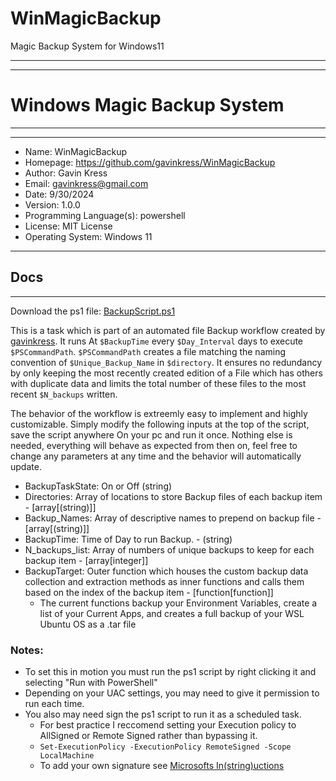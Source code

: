 # WinMagicBackup
 Magic Backup System for Windows11


______________________________________________________
-------------------------------------------------------
# Windows Magic Backup System
______________________________________________________
-------------------------------------------------------

- Name: WinMagicBackup
- Homepage: https://github.com/gavinkress/WinMagicBackup
- Author: Gavin Kress
- Email: gavinkress@gmail.com
- Date: 9/30/2024
- Version: 1.0.0
- Programming Language(s): powershell 
- License: MIT License
- Operating System: Windows 11


----------------------------------------------------------------
## Docs
----------------------------------------------------------------
Download the ps1 file: [BackupScript.ps1](https://github.com/gavinkress/WinMagicBackup/blob/main/BackupScript.ps1)

This is a task which is part of an automated file Backup workflow created by [gavinkress](https://github.com/gavinkress/). 
It runs At `$BackupTime` every `$Day_Interval` days to execute `$PSCommandPath`.
`$PSCommandPath` creates a file matching the naming convention of `$Unique_Backup_Name` in `$directory`.
It ensures no redundancy by only keeping the most recently created edition of a File which has others with duplicate data and limits the total number of these files to the most recent `$N_backups` written.

The behavior of the workflow is extreemly easy to implement and highly customizable. Simply modify the following inputs at the top of the script, save the script anywhere On your pc and run it once. Nothing else is needed, everything will behave as expected from then on, feel free to change any parameters at any time and the behavior will automatically update.

* BackupTaskState: On or Off (string)
* Directories: Array of locations to store Backup files of each backup item - [array[(string)]]
* Backup_Names: Array of descriptive names to prepend on backup file - [array[(string)]]
* BackupTime: Time of Day to run Backup. - (string)
* N_backups_list: Array of numbers of unique backups to keep for each backup item - [array[integer]]
* BackupTarget: Outer function which houses the custom backup data collection and extraction methods as inner functions and calls them based on the index of the backup item - [function[function]]
  * The current functions backup your Environment Variables, create a list of your Current Apps, and creates a full backup of your WSL Ubuntu OS as a .tar file

### Notes:  
* To set this in motion you must run the ps1 script by right clicking it and selecting "Run with PowerShell"
* Depending on your UAC settings, you may need to give it permission to run each time.
* You also may need sign the ps1 script to run it as a scheduled task.
  * For best practice I reccomend setting your Execution policy to AllSigned or Remote Signed rather than bypassing it.
  * `Set-ExecutionPolicy -ExecutionPolicy RemoteSigned -Scope LocalMachine`
  * To add your own signature see [Microsofts In(string)uctions](https://learn.microsoft.com/en-us/powershell/module/microsoft.powershell.core/about/about_signing?view=powershell-7.4)

